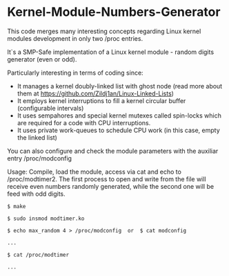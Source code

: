 # Kernel-Module-Numbers-Generator

This code merges many interesting concepts regarding Linux kernel modules development in only two /proc entries.

It`s a SMP-Safe implementation of a Linux kernel module - random digits generator (even or odd).

Particularly interesting in terms of coding since:

* It manages a kernel doubly-linked list with ghost node (read more about them at https://github.com/Zildj1an/Linux-Linked-Lists)
* It employs kernel interruptions to fill a kernel circular buffer (configurable intervals)
* It uses sempahores and special kernel mutexes called spin-locks which are required for a code with CPU interruptions.
* It uses private work-queues to schedule CPU work (in this case, empty the linked list)

You can also configure and check the module parameters with the auxiliar entry /proc/modconfig

Usage: Compile, load the module, access via cat and echo to /proc/modtimer2. The first process to open and write from the file will receive even numbers randomly generated, while the second one will be feed with odd digits.




    $ make

    $ sudo insmod modtimer.ko

    $ echo max_random 4 > /proc/modconfig  or  $ cat modconfig

    ...

    $ cat /proc/modtimer
    
    ...


